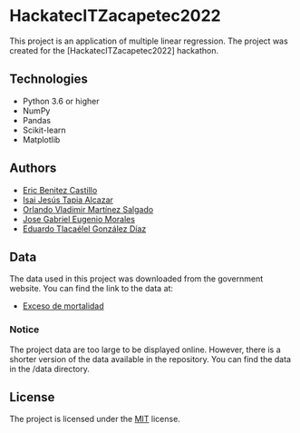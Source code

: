 
# HackatecITZacapetec2022

This project is an application of multiple linear regression. The project was created for the [HackatecITZacapetec2022] hackathon.

## Technologies
- Python 3.6 or higher
- NumPy
- Pandas
- Scikit-learn
- Matplotlib

## Authors

- [Eric Benitez Castillo](https://github.com/eric-castillo05)
- [Isai Jesús Tapia Alcazar](https://github.com/IsaiJesus)
- [Orlando Vladimir Martínez Salgado](https://github.com/eric-castillo05/HackatecITZacapetec2022)
- [Jose Gabriel Eugenio Morales](https://github.com/eric-castillo05/HackatecITZacapetec2022)
- [Eduardo Tlacaélel González Díaz](https://github.com/eric-castillo05/HackatecITZacapetec2022)
  
## Data

The data used in this project was downloaded from the government website. You can find the link to the data at:
- [Exceso de mortalidad](http://www.dgis.salud.gob.mx/contenidos/basesdedatos/da_exceso_mortalidad_mexico_gobmx.html)
### Notice
The project data are too large to be displayed online. However, there is a shorter version of the data available in the repository. You can find the data in the /data directory.


## License
The project is licensed under the [MIT](https://choosealicense.com/licenses/mit/) license.
